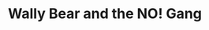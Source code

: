---
layout: video
series: Angry Video Game Nerd
season: 1
episode: 8
title: "Wally Bear and the NO! Gang"
permalink: /avgn/episode-8
video_id: QVS0Uks4ZUw
alt_video_id: ihJo0jmX9gk
drive_id: 1FeszWm-Uw4NAapjzWO3J_dmnU4bHiLIw
release_date: 2006-09-01
previous_titles:
  - "Angry Nintendo Nerd: Wally Bear and the NO! Gang"
toggle: off
platforms:
  - Nintendo Entertainment System
short_platforms:
  - NES
title-cards:
  - episode-8.jpg
thumbnails:
games:
  - Wally Bear and the NO! Gang
mikes_notes: |
  – For episode 8 the Nerd reviews Wally Bear and the NO! Gang (NES)

  – Other than Dr. Jekyll & Mr. Hyde, so far most of the games reviewed were well known. Now we started to delve into the more obscure NES titles.

  – Later on for the AVGN Volume 1 DVD release a new scene was added where the Nerd calls the Wally Bear hotline!
current_description: |
  The Nerd finds out what is bad about Wally Bear and the NO! Gang for the NES, a game aimed at teaching kids to not take drugs. This is Angry Video Game Nerd episode 8. 

  Release in 1992, Wally Bear and the NO! Gang was inspired by Nancy Reagan's 'Just say No!' campaign.  Originally, the full titled was 'Wally Bear and the Just Say No Gang', but was shorten due to the 'Just Say No' phrase was already trademarked.

  As with other unlicensed NES titles (Tengen, Wisdom Tree), Wally Bear came in a obscure black cartridge that differed from other NES carts.  

  In this game, you star as Wally Bear, who must travel through levels while avoiding obstacles and Ricky the Rat.  During these stages, you come across with situations from convincing friends not to do drugs or join a gang.

  This is an edutainment game that was meant to keep kids away from drugs and gangs, but with AVGN involved, he encourage you to say no to drugs and NO to games like this!

  Note: The toll free number hotline: 1-800-HI-WALLY was still active during AVGN's review, but was disconnected in Oct. 2007.

---